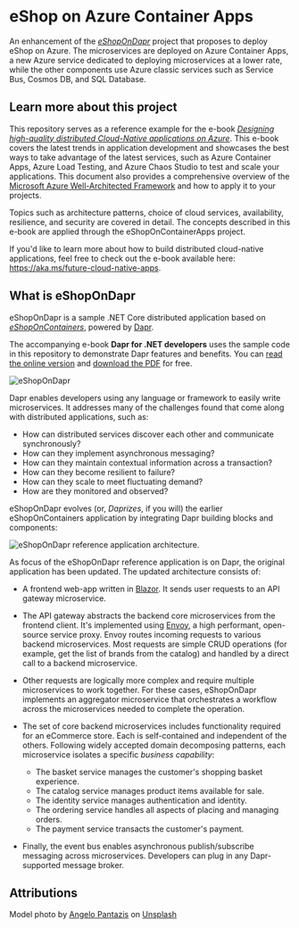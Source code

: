 # eShop on Azure Container Apps

An enhancement of the *[eShopOnDapr](https://github.com/dotnet-architecture/eShopOnDapr)* project that proposes to deploy eShop on Azure. The microservices are deployed on Azure Container Apps, a new Azure service dedicated to deploying microservices at a lower rate, while the other components use Azure classic services such as Service Bus, Cosmos DB, and SQL Database.

## Learn more about this project

This repository serves as a reference example for the e-book *[Designing high-quality distributed Cloud-Native applications on Azure](aka.ms/future-cloud-native-apps)*. This e-book covers the latest trends in application development and showcases the best ways to take advantage of the latest services, such as Azure Container Apps, Azure Load Testing, and Azure Chaos Studio to test and scale your applications. This document also provides a comprehensive overview of the [Microsoft Azure Well-Architected Framework](https://docs.microsoft.com/en-us/azure/architecture/framework/) and how to apply it to your projects.

Topics such as architecture patterns, choice of cloud services, availability, resilience, and security are covered in detail. The concepts described in this e-book are applied through the eShopOnContainerApps project.

If you'd like to learn more about how to build distributed cloud-native applications, feel free to check out the e-book available here: https://aka.ms/future-cloud-native-apps.


## What is eShopOnDapr

eShopOnDapr is a sample .NET Core distributed application based on *[eShopOnContainers](https://github.com/dotnet-architecture/eShopOnContainers)*, powered by [Dapr](https://dapr.io/).

The accompanying e-book **Dapr for .NET developers** uses the sample code in this repository to demonstrate Dapr features and benefits. You can [read the online version](https://docs.microsoft.com/dotnet/architecture/dapr-for-net-developers/) and [download the PDF](https://aka.ms/dapr-ebook) for free.

![eShopOnDapr](docs/media/screenshot.png)

Dapr enables developers using any language or framework to easily write microservices. It addresses many of the challenges found that come along with distributed applications, such as:

- How can distributed services discover each other and communicate synchronously?
- How can they implement asynchronous messaging? 
- How can they maintain contextual information across a transaction?
- How can they become resilient to failure?
- How can they scale to meet fluctuating demand?
- How are they monitored and observed?

eShopOnDapr evolves (or, *Daprizes*, if you will) the earlier eShopOnContainers application by integrating Dapr building blocks and components: 

![eShopOnDapr reference application architecture.](./docs/media/buildingblocks.png)

As focus of the eShopOnDapr reference application is on Dapr, the original application has been updated. The updated architecture consists of:

- A frontend web-app written in [Blazor](https://dotnet.microsoft.com/apps/aspnet/web-apps/blazor). It sends user requests to an API gateway microservice.

- The API gateway abstracts the backend core microservices from the frontend client. It's implemented using [Envoy](https://www.envoyproxy.io/), a high performant, open-source service proxy. Envoy routes  incoming requests to various backend microservices. Most requests are simple CRUD operations (for example, get the list of brands from the catalog) and handled by a direct call to a backend microservice.

- Other requests are logically more complex and require multiple microservices to work together. For these cases, eShopOnDapr implements an aggregator microservice that orchestrates a workflow across the microservices needed to complete the operation.

- The set of core backend microservices includes functionality required for an eCommerce store. Each is self-contained and independent of the others. Following widely accepted domain decomposing patterns, each microservice isolates a specific *business capability*:

  - The basket service manages the customer's shopping basket experience.
  - The catalog service manages product items available for sale.
  - The identity service manages authentication and identity.
  - The ordering service handles all aspects of placing and managing orders.
  - The payment service transacts the customer's payment.

- Finally, the event bus enables asynchronous publish/subscribe messaging across microservices. Developers can plug in any Dapr-supported message broker.

## Attributions

Model photo by  [Angelo Pantazis](https://unsplash.com/@angelopantazis?utm_source=unsplash&utm_medium=referral&utm_content=creditCopyText)  on  [Unsplash](https://unsplash.com/?utm_source=unsplash&utm_medium=referral&utm_content=creditCopyText)
